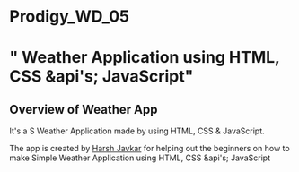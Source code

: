 # Prodigy_WD_05
# " Weather Application using HTML, CSS &api's; JavaScript"

## Overview of Weather App

It's a  S Weather Application made by using HTML, CSS & JavaScript.

The app is created by [Harsh Javkar](https://www.linkedin.com/in/harsh-javkar-28366728a/) for helping out the beginners on how to make Simple Weather Application using HTML, CSS &api's; JavaScript
